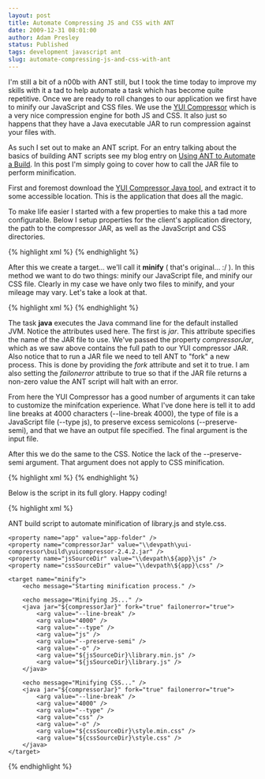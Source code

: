 ```yaml
---
layout: post
title: Automate Compressing JS and CSS with ANT
date: 2009-12-31 08:01:00
author: Adam Presley
status: Published
tags: development javascript ant
slug: automate-compressing-js-and-css-with-ant
---
```

I'm still a bit of a n00b with ANT still, but I took the time today to
improve my skills with it a tad to help automate a task which has become
quite repetitive. Once we are ready to roll changes to our application
we first have to minify our JavaScript and CSS files. We use the [YUI
Compressor](http://refresh-sf.com/yui/) which is a very nice compression
engine for both JS and CSS. It also just so happens that they have a 
Java executable JAR to run compression against your files with.  
  
As such I set out to make an ANT script. For an entry talking about the
basics of building ANT scripts see my blog entry on [Using ANT to
Automate a Build](http://blog.adampresley.com/2009/using-ant-to-automate-a-build/). 
In this post I'm simply going to cover how to call the JAR file to 
perform minification.  
  
First and foremost download the [YUI Compressor Java tool](http://yuilibrary.com/downloads/), 
and extract it to some accessible location. This is the application that
does all the magic.   
  
To make life easier I started with a few properties to make this a tad
more configurable. Below I setup properties for the client's application
directory, the path to the compressor JAR, as well as the JavaScript and
CSS directories.  
  
{% highlight xml %}
<property name="app" value="app-folder" />
<property name="compressorJar" value="\\devpath\yui-compressor\build\yuicompressor-2.4.2.jar" />
<property name="jsSourceDir" value="\\devpath\${app}\js" />
<property name="cssSourceDir" value="\\devpath\${app}\css" />
{% endhighlight %}

After this we create a target... we'll call it **minify** ( that's
original... :/ ). In this method we want to do two things: minify our
JavaScript file, and minify our CSS file. Clearly in my case we have
only two files to minify, and your mileage may vary. Let's take a look
at that.  
  
{% highlight xml %}
<java jar="${compressorJar}" fork="true" failonerror="true">
	<arg value="--line-break" />
	<arg value="4000" />
	<arg value="--type" />
	<arg value="js" />
	<arg value="--preserve-semi" />
	<arg value="-o" />
	<arg value="${jsSourceDir}\library.min.js" />
	<arg value="${jsSourceDir}\library.js" />
</java>
{% endhighlight %}

The task **java** executes the Java command line for the default
installed JVM. Notice the attributes used here. The first is *jar*. This
attribute specifies the name of the JAR file to use. We've passed the
property *compressorJar*, which as we saw above contains the full path
to our YUI compressor JAR. Also notice that to run a JAR file we need to
tell ANT to "fork" a new process. This is done by providing the *fork*
attribute and set it to true. I am also setting the *failonerror*
attribute to true so that if the JAR file returns a non-zero value the
ANT script will halt with an error.  
  
From here the YUI Compressor has a good number of arguments it can take
to customize the minifcation experience. What I've done here is tell it
to add line breaks at 4000 characters (--line-break 4000), the type of
file is a JavaScript file (--type js), to preserve excess semicolons
(--preserve-semi), and that we have an output file specified. The final
argument is the input file.  
  
After this we do the same to the CSS. Notice the lack of the
--preserve-semi argument. That argument does not apply to CSS
minification.   
  
{% highlight xml %}
<java jar="${compressorJar}" fork="true" failonerror="true">
	<arg value="--line-break" />
	<arg value="4000" />
	<arg value="--type" />
	<arg value="css" />
	<arg value="-o" />
	<arg value="${cssSourceDir}\style.min.css" />
	<arg value="${cssSourceDir}\style.css" />
</java>
{% endhighlight %}

Below is the script in its full glory. Happy coding!  
  
{% highlight xml %}
<?xml version="1.0" encoding="UTF-8"?>
<project name="Minify JS and CSS" default="minify" basedir=".">
	<description>
		ANT build script to automate minification of library.js
		and style.css.
	</description>

	<property name="app" value="app-folder" />
	<property name="compressorJar" value="\\devpath\yui-compressor\build\yuicompressor-2.4.2.jar" />
	<property name="jsSourceDir" value="\\devpath\${app}\js" />
	<property name="cssSourceDir" value="\\devpath\${app}\css" />

	<target name="minify">
		<echo message="Starting minification process." />

		<echo message="Minifying JS..." />
		<java jar="${compressorJar}" fork="true" failonerror="true">
			<arg value="--line-break" />
			<arg value="4000" />
			<arg value="--type" />
			<arg value="js" />
			<arg value="--preserve-semi" />
			<arg value="-o" />
			<arg value="${jsSourceDir}\library.min.js" />
			<arg value="${jsSourceDir}\library.js" />
		</java>

		<echo message="Minifying CSS..." />
		<java jar="${compressorJar}" fork="true" failonerror="true">
			<arg value="--line-break" />
			<arg value="4000" />
			<arg value="--type" />
			<arg value="css" />
			<arg value="-o" />
			<arg value="${cssSourceDir}\style.min.css" />
			<arg value="${cssSourceDir}\style.css" />
		</java>
	</target>
</project>
{% endhighlight %}
